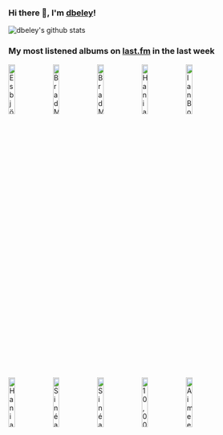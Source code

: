 ### Hi there 👋, I'm [dbeley](https://dbeley.ovh/en)!

![dbeley's github stats](https://github-readme-stats.vercel.app/api?username=dbeley)

### My most listened albums on [last.fm](https://www.last.fm/user/d_beley) in the last week

[<img src='https://lastfm.freetls.fastly.net/i/u/300x300/7aa1e5972c884dfe92e858b19dfc46a7.png' width='16%' height='16%' alt='Esbjörn Svensson Trio - From Gagarins Point of View'>](https://www.last.fm/music/esbj%25c3%25b6rn%2bsvensson%2btrio/from%2bgagarin%2527s%2bpoint%2bof%2bview)&nbsp;
[<img src='https://lastfm.freetls.fastly.net/i/u/300x300/09d779833c16d8cebffbf56a4e8d0ff9.jpg' width='16%' height='16%' alt='Brad Mehldau - Introducing Brad Mehldau'>](https://www.last.fm/music/brad%2bmehldau/introducing%2bbrad%2bmehldau)&nbsp;
[<img src='https://lastfm.freetls.fastly.net/i/u/300x300/96d5711c5bb9fe53ad04937043b5f60a.jpg' width='16%' height='16%' alt='Brad Mehldau - New York -Barcelona Crossing'>](https://www.last.fm/music/brad%2bmehldau/new%2byork%2b-barcelona%2bcrossing)&nbsp;
[<img src='https://lastfm.freetls.fastly.net/i/u/300x300/a8afeff22024f5479bd848b917c52862.png' width='16%' height='16%' alt='Hania Rani - Esja'>](https://www.last.fm/music/hania%2brani/esja)&nbsp;
[<img src='https://lastfm.freetls.fastly.net/i/u/300x300/c36a31a58ed74cea441fe234be8ea69d.jpg' width='16%' height='16%' alt='Ian Bostridge - Mehldau: The Folly of Desire'>](https://www.last.fm/music/ian%2bbostridge/mehldau%253a%2bthe%2bfolly%2bof%2bdesire)&nbsp;
<br>
[<img src='https://lastfm.freetls.fastly.net/i/u/300x300/508b3bab8e8ce0f8a223b1d60ffbf6b3.png' width='16%' height='16%' alt='Hania Rani - On Giacometti'>](https://www.last.fm/music/hania%2brani/on%2bgiacometti)&nbsp;
[<img src='https://lastfm.freetls.fastly.net/i/u/300x300/7e4794c73be9658fa1327b12fcdb994b.png' width='16%' height='16%' alt='Sinéad OConnor - I Do Not Want What I Havent Got'>](https://www.last.fm/music/sin%25c3%25a9ad%2bo%2527connor/i%2bdo%2bnot%2bwant%2bwhat%2bi%2bhaven%2527t%2bgot)&nbsp;
[<img src='https://lastfm.freetls.fastly.net/i/u/300x300/c09887f88ba0ad26f4bf8859414f4394.png' width='16%' height='16%' alt='Sinéad OConnor - Lion and the Cobra'>](https://www.last.fm/music/sin%25c3%25a9ad%2bo%2527connor/lion%2band%2bthe%2bcobra)&nbsp;
[<img src='https://lastfm.freetls.fastly.net/i/u/300x300/2387db9014ca438baf201a51df702f62.jpg' width='16%' height='16%' alt='10,000 Maniacs - Our Time in Eden'>](https://www.last.fm/music/10%252c000%2bmaniacs/our%2btime%2bin%2beden)&nbsp;
[<img src='https://lastfm.freetls.fastly.net/i/u/300x300/5b08dff859b6149fc0a3965276967c96.jpg' width='16%' height='16%' alt='Aimee Mann - Magnolia (Music from the Motion Picture)'>](https://www.last.fm/music/aimee%2bmann/magnolia%2b%2528music%2bfrom%2bthe%2bmotion%2bpicture%2529)&nbsp;
<br>
